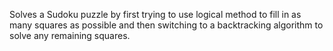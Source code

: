 Solves a Sudoku puzzle by first trying to use logical method to fill in as
many squares as possible and then switching to a backtracking algorithm to
solve any remaining squares.
